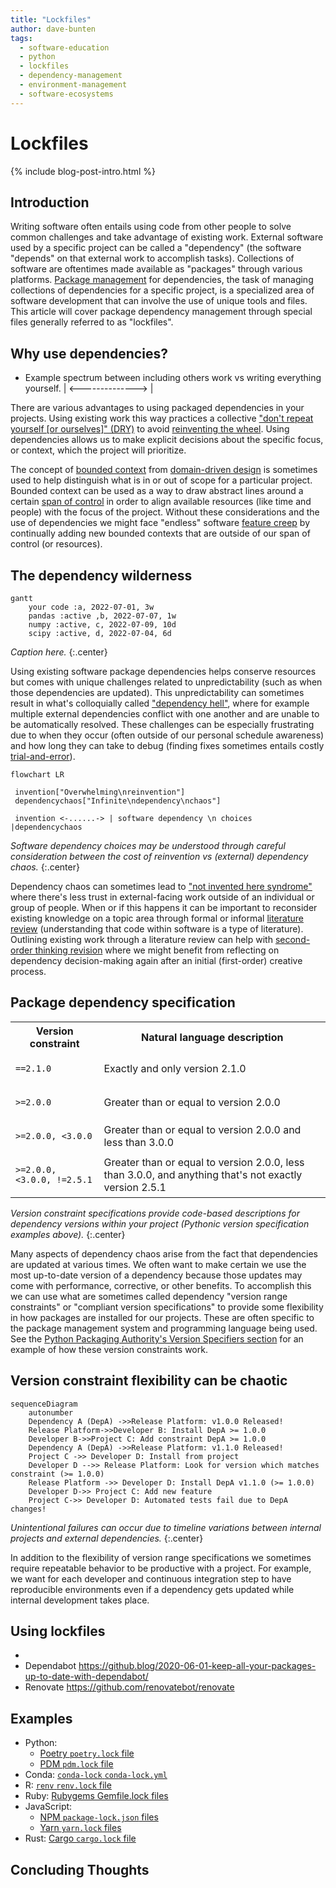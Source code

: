 ```yaml
---
title: "Lockfiles"
author: dave-bunten
tags:
  - software-education
  - python
  - lockfiles
  - dependency-management
  - environment-management
  - software-ecosystems
---
```


# Lockfiles

{% include blog-post-intro.html %}

## Introduction

<!-- excerpt start -->
Writing software often entails using code from other people to solve common challenges and take advantage of existing work.
External software used by a specific project can be called a "dependency" (the software "depends" on that external work to accomplish tasks).
Collections of software are oftentimes made available as "packages" through various platforms.
[Package management](https://en.wikipedia.org/wiki/Package_manager) for dependencies, the task of managing collections of dependencies for a specific project, is a specialized area of software development that can involve the use of unique tools and files.
This article will cover package dependency management through special files generally referred to as "lockfiles".
<!-- excerpt end -->

## Why use dependencies?

- Example spectrum between including others work vs writing everything yourself. | <--------------> |

There are various advantages to using packaged dependencies in your projects.
Using existing work this way practices a collective ["don't repeat yourself [or ourselves]" (DRY)](https://en.wikipedia.org/wiki/Don%27t_repeat_yourself) to avoid [reinventing the wheel](https://en.wikipedia.org/wiki/Reinventing_the_wheel).
Using dependencies allows us to make explicit decisions about the specific focus, or context, which the project will prioritize.

The concept of [bounded context](https://martinfowler.com/bliki/BoundedContext.html) from [domain-driven design](https://en.wikipedia.org/wiki/Domain-driven_design) is sometimes used to help distinguish what is in or out of scope for a particular project.
Bounded context can be used as a way to draw abstract lines around a certain [span of control](https://en.wikipedia.org/wiki/Span_of_control) in order to align available resources (like time and people) with the focus of the project.
Without these considerations and the use of dependencies we might face "endless" software [feature creep](https://en.wikipedia.org/wiki/Feature_creep) by continually adding new bounded contexts that are outside of our span of control (or resources).


## The dependency wilderness

<!-- set a max width for mermaid diagram below so it doesn't render so large -->
<style>
.mermaid {
  display: block;
  margin: 0 auto;
  max-height: 400px;
}
</style>

```mermaid
gantt
    your code :a, 2022-07-01, 3w
    pandas :active ,b, 2022-07-07, 1w
    numpy :active, c, 2022-07-09, 10d
    scipy :active, d, 2022-07-04, 6d
```

_Caption here._
{:.center}


Using existing software package dependencies helps conserve resources but comes with unique challenges related to unpredictability (such as when those dependencies are updated).
This unpredictability can sometimes result in what's colloquially called ["dependency hell"](https://en.wikipedia.org/wiki/Dependency_hell), where for example multiple external dependencies conflict with one another and are unable to be automatically resolved.
These challenges can be especially frustrating due to when they occur (often outside of our personal schedule awareness) and how long they can take to debug (finding fixes sometimes entails costly [trial-and-error](https://en.wikipedia.org/wiki/Trial_and_error)).


```mermaid
flowchart LR

 invention["Overwhelming\nreinvention"]
 dependencychaos["Infinite\ndependency\nchaos"]

 invention <-......-> | software dependency \n choices |dependencychaos

```

_Software dependency choices may be understood through careful consideration between the cost of reinvention vs (external) dependency chaos._
{:.center}

Dependency chaos can sometimes lead to ["not invented here syndrome"](https://en.wikipedia.org/wiki/Not_invented_here) where there's less trust in external-facing work outside of an individual or group of people.
When or if this happens it can be important to reconsider existing knowledge on a topic area through formal or informal [literature review](https://en.wikipedia.org/wiki/Literature_review) (understanding that code within software is a type of literature).
Outlining existing work through a literature review can help with [second-order thinking revision](https://en.wikipedia.org/wiki/Revision_(writing)#Reflection_in_the_revision_process) where we might benefit from reflecting on dependency decision-making again after an initial (first-order) creative process.

## Package dependency specification

<table>
<tr>
<th>Version constraint</th>
<th>Natural language description</th>
</tr>
<tr>
<td>

`==2.1.0`

</td>
<td>Exactly and only version 2.1.0</td>
</tr>
<tr>
<td>

`>=2.0.0`

</td>
<td>Greater than or equal to version 2.0.0</td>
</tr>
<tr>
<td>

`>=2.0.0, <3.0.0`

</td>
<td>Greater than or equal to version 2.0.0 and less than 3.0.0</td>
</tr>
<tr>
<td>

`>=2.0.0, <3.0.0, !=2.5.1`

</td>
<td>Greater than or equal to version 2.0.0, less than 3.0.0, and anything that's not exactly version 2.5.1</td>
</tr>
</table>

_Version constraint specifications provide code-based descriptions for dependency versions within your project (Pythonic version specification examples above)._
{:.center}

Many aspects of dependency chaos arise from the fact that dependencies are updated at various times.
We often want to make certain we use the most up-to-date version of a dependency because those updates may come with performance, corrective, or other benefits.
To accomplish this we can use what are sometimes called dependency "version range constraints" or "compliant version specifications" to provide some flexibility in how packages are installed for our projects.
These are often specific to the package management system and programming language being used.
See the [Python Packaging Authority's Version Specifiers section](https://packaging.python.org/en/latest/specifications/version-specifiers/#id5) for an example of how these version constraints work.

## Version constraint flexibility can be chaotic

```mermaid
sequenceDiagram
    autonumber
    Dependency A (DepA) ->>Release Platform: v1.0.0 Released!
    Release Platform->>Developer B: Install DepA >= 1.0.0
    Developer B->>Project C: Add constraint DepA >= 1.0.0
    Dependency A (DepA) ->>Release Platform: v1.1.0 Released!
    Project C ->> Developer D: Install from project
    Developer D -->> Release Platform: Look for version which matches constraint (>= 1.0.0)
    Release Platform ->> Developer D: Install DepA v1.1.0 (>= 1.0.0)
    Developer D->> Project C: Add new feature
    Project C->> Developer D: Automated tests fail due to DepA changes!
```

_Unintentional failures can occur due to timeline variations between internal projects and external dependencies._
{:.center}

In addition to the flexibility of version range specifications we sometimes require repeatable behavior to be productive with a project.
For example, we want for each developer and continuous integration step to have reproducible environments even if a dependency gets updated while internal development takes place.


## Using lockfiles

- 
- Dependabot https://github.blog/2020-06-01-keep-all-your-packages-up-to-date-with-dependabot/
- Renovate https://github.com/renovatebot/renovate

## Examples

- Python:
  - [Poetry `poetry.lock` file](https://python-poetry.org/docs/basic-usage/#committing-your-poetrylock-file-to-version-control)
  - [PDM `pdm.lock` file](https://pdm-project.org/latest/usage/dependency/#specify-the-lockfile-to-use)
- Conda: [`conda-lock` `conda-lock.yml`](https://github.com/conda/conda-lock)
- R: [`renv` `renv.lock` file](https://rstudio.github.io/renv/articles/lockfile.html)
- Ruby: [Rubygems Gemfile.lock files](https://bundler.io/guides/rationale.html#checking-your-code-into-version-control)
- JavaScript: 
  - [NPM `package-lock.json` files](https://docs.npmjs.com/cli/v10/configuring-npm/package-lock-json)
  - [Yarn `yarn.lock` files](https://classic.yarnpkg.com/lang/en/docs/yarn-lock/)
- Rust: [Cargo `cargo.lock` file](https://doc.rust-lang.org/cargo/guide/cargo-toml-vs-cargo-lock.html)

## Concluding Thoughts

